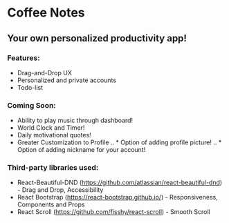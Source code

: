 # Coffee Notes

## Your own personalized productivity app!

### Features:
* Drag-and-Drop UX
* Personalized and private accounts
* Todo-list

### Coming Soon:
* Ability to play music through dashboard!
* World Clock and Timer!
* Daily motivational quotes!
* Greater Customization to Profile
.. * Option of adding profile picture!
.. * Option of adding nickname for your account!

### Third-party libraries used:
* React-Beautiful-DND (https://github.com/atlassian/react-beautiful-dnd) - Drag and Drop, Accessibility
* React Bootstrap (https://react-bootstrap.github.io/) - Responsiveness, Components and Props
* React Scroll (https://github.com/fisshy/react-scroll) - Smooth Scroll
